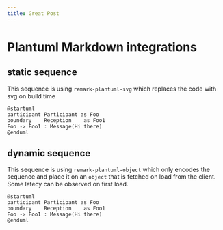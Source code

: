 ```yaml
---
title: Great Post
---
```

# Plantuml Markdown integrations

## static sequence
This sequence is using `remark-plantuml-svg` which replaces the code with svg on build time

```plantuml
@startuml
participant Participant as Foo
boundary    Reception    as Foo1
Foo -> Foo1 : Message(Hi there)
@enduml
```


## dynamic sequence
This sequence is using `remark-plantuml-object` which only encodes the sequence and place it on an `object` that is fetched on load from the client. Some latecy can be observed on first load.

```plantumldyn
@startuml
participant Participant as Foo
boundary    Reception    as Foo1
Foo -> Foo1 : Message(Hi there)
@enduml
```

<SvgPz data-filename="tree.svg" />

